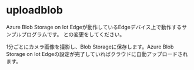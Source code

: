 # uploadblob

Azure Blob Storage on Iot Edgeが動作しているEdgeデバイス上で動作するサンプルプログラムです。
<account name>と<account key>の変更をしてください。

1分ごとにカメラ画像を撮影し、Blob Storageに保存します。Azure Blob Storage on Iot Edgeの設定が完了していればクラウドに自動アップロードされます。


